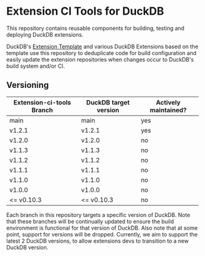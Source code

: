 # Extension CI Tools for DuckDB
This repository contains reusable components for building, testing and deploying DuckDB extensions.

DuckDB's [Extension Template](https://github.com/duckdb/extension-template/actions) and various DuckDB Extensions based on the template use this repository to deduplicate code for build configuration and easily update the extension repositories when changes occur to DuckDB's build system and/or CI.

## Versioning
| Extension-ci-tools Branch | DuckDB target version | Actively maintained? |
|---------------------------|-----------------------|----------------------|
| main                      | main                  | yes                  |
| v1.2.1                    | v1.2.1                | yes                  |
| v1.2.0                    | v1.2.0                | no                    |
| v1.1.3                    | v1.1.3                | no                   |
| v1.1.2                    | v1.1.2                | no                   |
| v1.1.1                    | v1.1.1                | no                   |
| v1.1.0                    | v1.1.0                | no                   |
| v1.0.0                    | v1.0.0                | no                   |
| <= v0.10.3                | <= v0.10.3            | no                   |

Each branch in this repository targets a specific version of DuckDB. Note that these branches will be continually updated to ensure the build environment is functional for that version of DuckDB.
Also note that at some point, support for versions will be dropped. Currently, we aim to support the latest 2 DuckDB versions, to allow extensions devs to transition to a new DuckDB version.